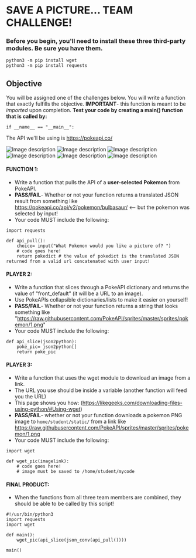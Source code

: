 # SAVE A PICTURE... TEAM CHALLENGE!

### Before you begin, you'll need to install these three third-party modules. Be sure you have them.

    python3 -m pip install wget
    python3 -m pip install requests

## Objective
You will be assigned one of the challenges below. You will write a function that exactly fulfills the objective. **IMPORTANT**- this function is meant to be *imported* upon completion. **Test your code by creating a main() function that is called by:** 
    
    if __name__ == "__main__": 
    
The API we'll be using is https://pokeapi.co/

![Image description](https://raw.githubusercontent.com/PokeAPI/sprites/master/sprites/pokemon/1.png)
![Image description](https://raw.githubusercontent.com/PokeAPI/sprites/master/sprites/pokemon/4.png)
![Image description](https://raw.githubusercontent.com/PokeAPI/sprites/master/sprites/pokemon/7.png)
![Image description](https://raw.githubusercontent.com/PokeAPI/sprites/master/sprites/pokemon/144.png)
![Image description](https://raw.githubusercontent.com/PokeAPI/sprites/master/sprites/pokemon/145.png)
![Image description](https://raw.githubusercontent.com/PokeAPI/sprites/master/sprites/pokemon/146.png)

#### FUNCTION 1:
- Write a function that pulls the API of a **user-selected Pokemon** from PokeAPI.
- **PASS/FAIL**- Whether or not your function returns a translated JSON result from something like https://pokeapi.co/api/v2/pokemon/bulbasaur/ <-- but the pokemon was selected by input!
- Your code MUST include the following:

```
import requests

def api_pull():
    choice= input("What Pokemon would you like a picture of? ")
    # code goes here!
    return pokedict # the value of pokedict is the translated JSON returned from a valid url concatenated with user input!
```


#### PLAYER 2:
- Write a function that slices through a PokeAPI dictionary and returns the value of "front_default" (it will be a URL to an image).
- Use PokeAPIs collapsible dictionaries/lists to make it easier on yourself!
- **PASS/FAIL**- Whether or not your function returns a string that looks something like "https://raw.githubusercontent.com/PokeAPI/sprites/master/sprites/pokemon/1.png"
- Your code MUST include the following:

```
def api_slice(json2python):
    poke_pic= json2python[]
    return poke_pic

```

#### PLAYER 3:
- Write a function that uses the wget module to download an image from a link.
- The URL you use should be inside a variable (another function will feed you the URL)
- This page shows you how: (https://likegeeks.com/downloading-files-using-python/#Using-wget)
- **PASS/FAIL**- whether or not your function downloads a pokemon PNG image to `home/student/static/` from a link like https://raw.githubusercontent.com/PokeAPI/sprites/master/sprites/pokemon/1.png
- Your code MUST include the following:

```
import wget

def wget_pic(imagelink):
    # code goes here!
    # image must be saved to /home/student/mycode

```

#### FINAL PRODUCT:

- When the functions from all three team members are combined, they should be able to be called by this script!

```
#!/usr/bin/python3
import requests
import wget

def main():
    wget_pic(api_slice(json_conv(api_pull())))

main()
```
    
